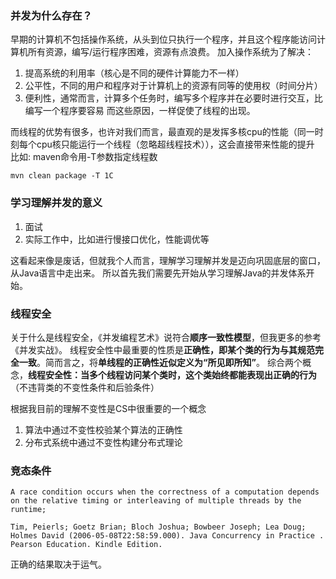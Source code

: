### 并发为什么存在？

早期的计算机不包括操作系统，从头到位只执行一个程序，并且这个程序能访问计算机所有资源，编写/运行程序困难，资源有点浪费。
加入操作系统为了解决：

1. 提高系统的利用率（核心是不同的硬件计算能力不一样）
2. 公平性，不同的用户和程序对于计算机上的资源有同等的使用权（时间分片）
3. 便利性，通常而言，计算多个任务时，编写多个程序并在必要时进行交互，比编写一个程序要容易
   而这些原因，一样促使了线程的出现。

而线程的优势有很多，也许对我们而言，最直观的是发挥多核cpu的性能（同一时刻每个cpu核只能运行一个线程（忽略超线程技术）），这会直接带来性能的提升
比如:
maven命令用-T参数指定线程数

```shell
mvn clean package -T 1C
```

### 学习理解并发的意义

1. 面试
2. 实际工作中，比如进行慢接口优化，性能调优等

这看起来像是废话，但就我个人而言，理解学习理解并发是迈向巩固底层的窗口，从Java语言中走出来。
所以首先我们需要先开始从学习理解Java的并发体系开始。

### 线程安全

关于什么是线程安全，《并发编程艺术》说符合**顺序一致性模型**，但我更多的参考《并发实战》。
线程安全性中最重要的性质是**正确性，即某个类的行为与其规范完全一致**。简而言之，将**单线程的正确性近似定义为“所见即所知”**。
综合两个概念，**线程安全性：当多个线程访问某个类时，这个类始终都能表现出正确的行为**（不违背类的不变性条件和后验条件）

根据我目前的理解不变性是CS中很重要的一个概念

1. 算法中通过不变性校验某个算法的正确性
2. 分布式系统中通过不变性构建分布式理论

### 竞态条件

```text
A race condition occurs when the correctness of a computation depends on the relative timing or interleaving of multiple threads by the runtime;

Tim, Peierls; Goetz Brian; Bloch Joshua; Bowbeer Joseph; Lea Doug; Holmes David (2006-05-08T22:58:59.000). Java Concurrency in Practice . Pearson Education. Kindle Edition. 
```
正确的结果取决于运气。
